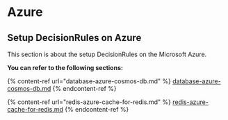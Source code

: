 # Azure

## Setup DecisionRules on Azure

This section is about the setup DecisionRules on the Microsoft Azure.

**You can refer to the following sections:**

{% content-ref url="database-azure-cosmos-db.md" %}
[database-azure-cosmos-db.md](database-azure-cosmos-db.md)
{% endcontent-ref %}

{% content-ref url="redis-azure-cache-for-redis.md" %}
[redis-azure-cache-for-redis.md](redis-azure-cache-for-redis.md)
{% endcontent-ref %}
